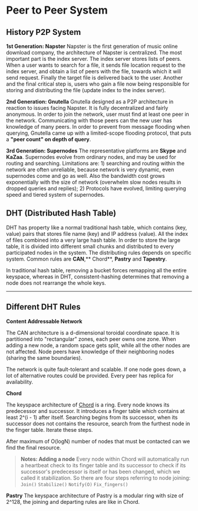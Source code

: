 **Peer to Peer System**
===
**History P2P System**
---
**1st Generation: Napster**
Napster is the first generation of music online download company, the architecture of Napster is centralized. The most important part is the index server. The index server stores lists of peers. When a user wants to search for a file, it sends file location request to the index server, and obtain a list of peers with the file, towards which it will send request. Finally the target file is delivered back to the user.
Another and the final critical step is, users who gain a file now being responsible for storing and distributing the file (update index to the index server).

**2nd Generation: Gnutella**
Gnutella designed as a P2P architecture in reaction to issues facing Napster. It is fully decentralized and fairly anonymous. In order to join the network, user must find at least one peer in the network. Communicating with those peers can the new user has knowledge of many peers.
In order to prevent from message flooding when querying, Gnutella came up with a limited-scope flooding protocol, that puts a **"peer count" on depth of query**.

**3rd Generation: Supernodes**
The representative platforms are **Skype** and **KaZaa**. Supernodes evolve from ordinary nodes, and may be used for routing and searching. Limitations are: 1) searching and routing within the network are often unreliable, because network is very dynamic, even supernodes come and go as well. Also the bandwidth cost grows exponentially with the size of network (overwhelm slow nodes results in dropped queries and replies); 2) Protocols have evolved, limiting querying speed and tiered system of supernodes.

**DHT (Distributed Hash Table)**
---
DHT has property like a normal traditional hash table, which contains (key, value) pairs that stores file name (key) and IP address (value). All the index of files combined into a very large hash table. In order to store the large table, it is divided into different small chunks and distributed to every participated nodes in the system. The distributing rules depends on specific system. Common rules are **CAN**,** Chord**, **Pastry** and **Tapestry**.

In traditional hash table, removing a bucket forces remapping all the entire keyspace, whereas in DHT, consistent-hashing determines that removing a node does not rearrange the whole keys.

----------
**Different DHT Rules**
---
**Content Addressable Network**

The CAN architecture is a d-dimensional toroidal coordinate space. It is partitioned into "rectangular" zones, each peer owns one zone. When adding a new node, a random space gets split, while all the other nodes are not affected. Node peers have knowledge of their neighboring nodes (sharing the same boundaries).

The network is quite fault-tolerant and scalable. If one node goes down, a lot of alternative routes could be provided. Every peer has replica for availability.

**Chord**

The keyspace architecture of [Chord](http://blog.csdn.net/wangxiaoqin00007/article/details/7374833) is a ring. Every node knows its predecessor and successor. It introduces a finger table which contains at least 2^(i - 1) after itself. Searching begins from its successor, when its successor does not contains the resource, search from the furthest node in the finger table. Iterate these steps.

After maximum of O(logN) number of nodes that must be contacted can we find the final resource.

>**Notes: Adding a node**
>Every node within Chord will automatically run a heartbeat check to its finger table and its successor to check if its successor's predecessor is itself or has been changed, which we called it stabilization.
>So there are four steps referring to node joining:
>`Join()`
>`Stabilize()`
>`Notify(O)`
>`Fix_fingers()`

**Pastry**
The keyspace architecture of Pastry is a modular ring with size of 2^128, the joining and departing rules are like in Chord. 
